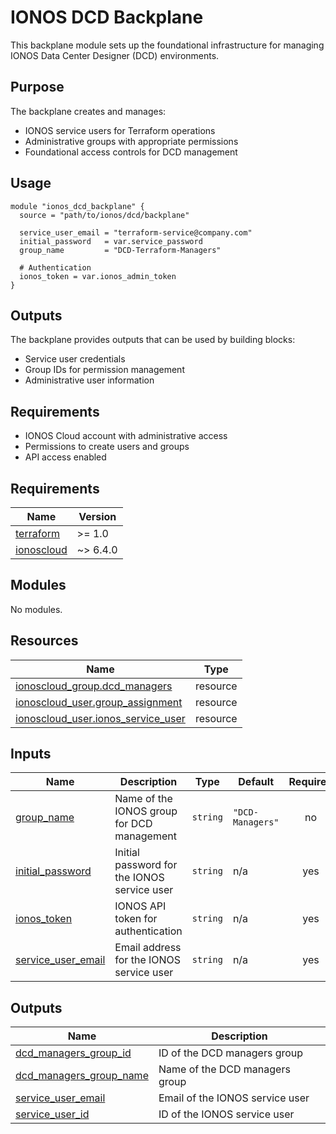 # IONOS DCD Backplane

This backplane module sets up the foundational infrastructure for managing IONOS Data Center Designer (DCD) environments.

## Purpose

The backplane creates and manages:
- IONOS service users for Terraform operations
- Administrative groups with appropriate permissions
- Foundational access controls for DCD management

## Usage

```hcl
module "ionos_dcd_backplane" {
  source = "path/to/ionos/dcd/backplane"

  service_user_email = "terraform-service@company.com"
  initial_password   = var.service_password
  group_name         = "DCD-Terraform-Managers"

  # Authentication
  ionos_token = var.ionos_admin_token
}
```

## Outputs

The backplane provides outputs that can be used by building blocks:
- Service user credentials
- Group IDs for permission management
- Administrative user information

## Requirements

- IONOS Cloud account with administrative access
- Permissions to create users and groups
- API access enabled
<!-- BEGIN_TF_DOCS -->
## Requirements

| Name | Version |
|------|---------|
| <a name="requirement_terraform"></a> [terraform](#requirement\_terraform) | >= 1.0 |
| <a name="requirement_ionoscloud"></a> [ionoscloud](#requirement\_ionoscloud) | ~> 6.4.0 |

## Modules

No modules.

## Resources

| Name | Type |
|------|------|
| [ionoscloud_group.dcd_managers](https://registry.terraform.io/providers/ionos-cloud/ionoscloud/latest/docs/resources/group) | resource |
| [ionoscloud_user.group_assignment](https://registry.terraform.io/providers/ionos-cloud/ionoscloud/latest/docs/resources/user) | resource |
| [ionoscloud_user.ionos_service_user](https://registry.terraform.io/providers/ionos-cloud/ionoscloud/latest/docs/resources/user) | resource |

## Inputs

| Name | Description | Type | Default | Required |
|------|-------------|------|---------|:--------:|
| <a name="input_group_name"></a> [group\_name](#input\_group\_name) | Name of the IONOS group for DCD management | `string` | `"DCD-Managers"` | no |
| <a name="input_initial_password"></a> [initial\_password](#input\_initial\_password) | Initial password for the IONOS service user | `string` | n/a | yes |
| <a name="input_ionos_token"></a> [ionos\_token](#input\_ionos\_token) | IONOS API token for authentication | `string` | n/a | yes |
| <a name="input_service_user_email"></a> [service\_user\_email](#input\_service\_user\_email) | Email address for the IONOS service user | `string` | n/a | yes |

## Outputs

| Name | Description |
|------|-------------|
| <a name="output_dcd_managers_group_id"></a> [dcd\_managers\_group\_id](#output\_dcd\_managers\_group\_id) | ID of the DCD managers group |
| <a name="output_dcd_managers_group_name"></a> [dcd\_managers\_group\_name](#output\_dcd\_managers\_group\_name) | Name of the DCD managers group |
| <a name="output_service_user_email"></a> [service\_user\_email](#output\_service\_user\_email) | Email of the IONOS service user |
| <a name="output_service_user_id"></a> [service\_user\_id](#output\_service\_user\_id) | ID of the IONOS service user |
<!-- END_TF_DOCS -->